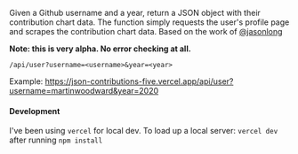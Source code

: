 Given a Github username and a year, return a JSON object with their contribution chart data. The function simply requests the user's profile page and scrapes the contribution chart data. Based on the work of [@jasonlong](https://github.com/jasonlong)

**Note: this is very alpha. No error checking at all.**

```
/api/user?username=<username>&year=<year>
```

Example: https://json-contributions-five.vercel.app/api/user?username=martinwoodward&year=2020

#### Development

I've been using `vercel` for local dev. To load up a local server: `vercel dev` after running `npm install`
